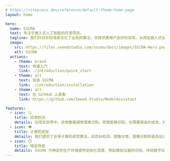 ```yaml
---
# https://vitepress.dev/reference/default-theme-home-page
layout: home

hero:
  name: SSCMA
  text: 专注于嵌入式人工智能的开源项目。
  tagline: 我们针对实际场景优化了出色的算法，并提供更用户友好的实现，从而在嵌入式设备上实现更快速、更准确的推断。
  image:
    src: https://files.seeedstudio.com/sscma/docs/images/SSCMA-Hero.png
    alt: SSCMA
  actions:
    - theme: brand
      text: 快速入门
      link: ./introduction/quick_start
    - theme: alt
      text: 安装 SSCMA
      link: ./introduction/installation
    - theme: alt
      text: 在 GitHub 上查看
      link: https://github.com/Seeed-Studio/ModelAssistant

features:
  - icon: 🔍
    title: 异常检测
    details: 在现实世界中，异常数据通常很难识别，即使能够识别，也需要很高的成本。异常检测算法以低成本的方式收集正常数据，将正常数据之外的任何内容视为异常。
  - icon: 👁️
    title: 计算机视觉
    details: 我们提供了许多计算机视觉算法，如目标检测、图像分类、图像分割和姿态估计。我们优化了这些计算机视觉算法，在低端设备上实现了良好的运行速度和准确性。
  - icon: ⏱️
    title: 特定场景
    details: SSCMA 为特定的生产环境提供定制化场景，例如模拟仪器的识别、传统数字仪表和音频分类。我们将继续在未来添加更多针对特定场景的算法。
---
```

